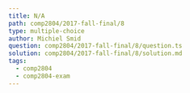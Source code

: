 ```yaml
---
title: N/A
path: comp2804/2017-fall-final/8
type: multiple-choice
author: Michiel Smid
question: comp2804/2017-fall-final/8/question.ts
solution: comp2804/2017-fall-final/8/solution.md
tags:
  - comp2804
  - comp2804-exam
---
```

